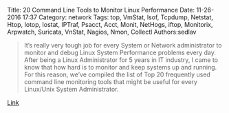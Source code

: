 Title: 20 Command Line Tools to Monitor Linux Performance
Date: 11-26-2016 17:37
Category: network
Tags: top, VmStat, lsof, Tcpdump, Netstat, Htop, Iotop, Iostat, IPTraf, Psacct, Acct, Monit, NetHogs, iftop, Monitorix, Arpwatch, Suricata, VnStat, Nagios, Nmon, Collectl
Authors:sedlav

> It’s really very tough job for every System or Network administrator to monitor and debug Linux System Performance problems every day. After being a Linux Administrator for 5 years in IT industry, I came to know that how hard is to monitor and keep systems up and running. For this reason, we’ve compiled the list of Top 20 frequently used command line monitoring tools that might be useful for every Linux/Unix System Administrator.

[Link](http://www.tecmint.com/command-line-tools-to-monitor-linux-performance/)
